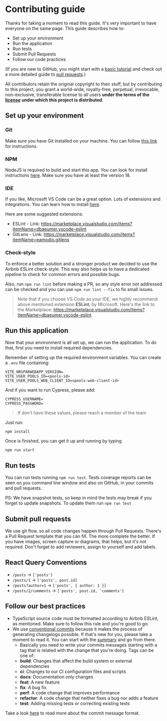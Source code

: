 # Contributing guide

Thanks for taking a moment to read this guide. It's very important to have
everyone on the same page. This guide describes how to:
- Set up your environment
- Run the application
- Run tests
- Submit Pull Requests
- Follow our code practices

(If you are new to GitHub, you might start with a [basic tutorial](https://help.github.com/articles/set-up-git) and check out a more detailed guide to [pull requests](https://help.github.com/articles/using-pull-requests/).)

All contributors retain the original copyright to their stuff, but by
contributing to this project, you grant a world-wide, royalty-free,
perpetual, irrevocable, non-exclusive, transferable license to all
users **under the terms of the [license](./LICENSE.md) under which
this project is distributed**.

## Set up your environment

### Git

Make sure you have Git installed on your machine. You can follow
[this link](https://git-scm.com/downloads) for instructions.

### NPM

NodeJS is required to build and start this app. You can look for install
instructions [here](https://nodejs.org/en/download/). Make sure you have
at least the version 18.

### IDE

If you like, Microsoft VS Code can be a great option. Lots of extensions
and integrations. You can learn how to install [here](https://code.visualstudio.com/).

Here are some suggested extensions:
- ESLint - Link: https://marketplace.visualstudio.com/items?itemName=dbaeumer.vscode-eslint
- GitLens - Link: https://marketplace.visualstudio.com/items?itemName=eamodio.gitlens

### Check-style

To enforce a better solution and a stronger product we decided to use
the Airbnb ESLint check-style. This way also helps us to have a dedicated
pipeline to check for common errors and possible bugs.

Also, run `npm run lint` before making a PR, so any style error not addressed
can be checked and you can use `npm run lint --fix` to fix small issues.

> Note that if you choose VS Code as your IDE, we highly recommend above mentioned extension **ESLint**, by Microsoft.
> Here's the link to the Marketplace: https://marketplace.visualstudio.com/items?itemName=dbaeumer.vscode-eslint

## Run this application

Now that your environment is all set up, we can run the application.
To do that, first you need to install required dependencies.

Remember of setting up the required environment variables. You can create a `.env` file containing:

```
VITE_NRSPARWEBAPP_VERSION=
VITE_USER_POOLS_ID=<pools-id>
VITE_USER_POOLS_WEB_CLIENT_ID=<pools-web-client-id>
```

And if you want to run Cypress, please add:
```
CYPRESS_USERNAME=
CYPRESS_PASSWORD=
```

> If don't have these values, please reach a member of the team

Just run:
```
npm install
```

Once is finished, you can get it up and running by typing

```
npm run start
```

## Run tests

You can run tests running `npm run test`. Tests coverage reports can be seen
on you command line window and also on GitHub, in your commits and pull requests.

PS: We have snapshot tests, so keep in mind the tests may break if you forget to update snapshots. To update them run `npm run test`

## Submit pull requests

We use git flow, so all code changes happen through Pull Requests. There's a
Pull Request template that you can fill. The more complete the better. If you
have images, screen capture or diagrams, that helps, but it's not required.
Don't forget to add reviewers, assign to yourself and add labels.

## React Query Conventions
- `/posts` -> `['posts']`
- `/posts/1` -> `['posts', post.id]`
- `/posts?author=1` -> `['posts', { author: 1 }]`
- `/posts/2/comments` -> `['posts', post.id, 'comments']`

## Follow our best practices

- TypeScript source code must be formatted according to Airbnb ESLint,
as mentioned. Make sure to follow this rule and you're good to go.
- We use [conventional commits](https://www.conventionalcommits.org/)
because it makes the process of generating changelogs possible. If that's new for you, please take a moment to read it. You can start with the [summary](https://www.conventionalcommits.org/en/v1.0.0/#summary) and go from there.
  - Basically you need to write your commits messages starting with a tag
  that is related with the change that you're doing. Tags can be one of:
  - **build**: Changes that affect the build system or external dependencies
  - **ci**: Changes to our CI configuration files and scripts
  - **docs**: Documentation only changes
  - **feat**: A new feature
  - **fix**: A bug fix
  - **perf**: A code change that improves performance
  - **refactor**: A code change that neither fixes a bug nor adds a feature
  - **test**: Adding missing tests or correcting existing tests

Take a look [here](https://github.com/angular/angular/blob/main/CONTRIBUTING.md#-commit-message-format) to read more about the commit message format.
